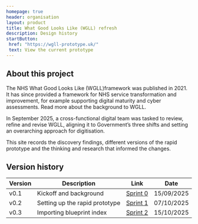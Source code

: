 ```yaml
---
homepage: true
header: organisation
layout: product
title: What Good Looks Like (WGLL) refresh
description: Design history
startButton:
 href: "https://wgll-prototype.uk/"
 text: View the current prototype
---
```

## About this project
The NHS What Good Looks Like (WGLL)framework was published in 2021. It has since provided a framework for NHS service transformation and improvement, for example supporting digital maturity and cyber assessments. Read more about the background to WGLL.

In September 2025, a cross-functional digital team was tasked to review, refine and revise WGLL, aligning it to Government’s three shifts and setting an overarching approach for digitisation.

This site records the discovery findings, different versions of the rapid prototype and the thinking and research that informed the changes.

## Version history
| Version |	Description	| Link | Date |
|---|---|---|---|
| v0.1	| Kickoff and background	| [Sprint 0](/sprint0/)	| 15/09/2025 |
| v0.2	| Setting up the rapid prototype	| [Sprint 1](/sprint1/)	| 07/10/2025 |
| v0.3	| Importing blueprint index	| [Sprint 2](/sprint2/)	| 15/10/2025 |